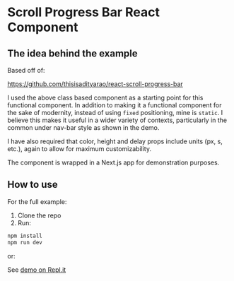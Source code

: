 # Scroll Progress Bar React Component

## The idea behind the example
Based off of:

https://github.com/thisisadityarao/react-scroll-progress-bar

I used the above class based component as a starting point for this functional component.
In addition to making it a functional component for the sake of modernity, instead of
using `fixed` positioning, mine is `static`. I believe this makes it useful in a wider
variety of contexts, particularly in the common under nav-bar style as shown in the
demo. 

I have also required that color, height and delay props include units (px, s, etc.), again
to allow for maximum customizability. 

The component is wrapped in a Next.js app for demonstration purposes.

## How to use

For the full example:

1. Clone the repo
2. Run:
```sh
npm install
npm run dev
```

or:

See [demo on Repl.it](https://repl.it/@mahon/react-scroll-progression-bar#README.md)



